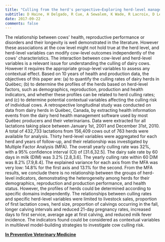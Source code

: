 ```yaml
---
title: "Culling from the herd's perspective—Exploring herd-level management factors and culling rates in Québec dairy herds"
subtitle: D Haine, H Delgado, R Cue, A Sewalem, K Wade, R Lacroix, D Lefebvre, J Arsenault, É Bouchard, J Dubuc
date: 2017-09-22
comments: false
---
```


The relationship between cows' health, reproductive performance or disorders and their longevity is well demonstrated in the literature. However these associations at the cow level might not hold true at the herd level, and herd-level variables can modify cow-level outcomes independently of the cows' characteristics. The interaction between cow-level and herd-level variables is a relevant issue for understanding the culling of dairy cows. However it requires the appropriate group-level variables to assess any contextual effect. Based on 10 years of health and production data, the objectives of this paper are: (a) to quantify the culling rates of dairy herds in Québec; (b) to determine the profiles of the herds based on herd-level factors, such as demographics, reproduction, production and health indicators, and whether these profiles can be related to herd culling rates; and (c) to determine potential contextual variables affecting the culling risk of individual cows. A retrospective longitudinal study was conducted on data from dairy herds in Québec, Canada, by extracting health information events from the dairy herd health management software used by most Québec producers and their veterinarians. Data were extracted for all lactations taking place between January 1st, 2001 and December 31st, 2010. A total of 432,733 lactations from 156,409 cows out of 763 herds were available for analysis. Thirty herd-level variables were aggregated for each herd and years of follow-up, and their relationship was investigated by Multiple Factor Analysis (MFA). The overall yearly culling rate was 32%, with a 95% confidence interval (CI) of [31.6,32.5]. The dairy sale rate by 60 days in milk (DIM) was 3.2% [2.8,3.6]. The yearly culling rate within 60 DIM was 8.2% [7.9,8.4]. The explained variance for each axis from the MFA was very low: 14.8% for the first axis and 13.1% for the second. From the MFA results, we conclude there is no relationship between the groups of herd-level indicators, demonstrating the heterogeneity among herds for their demographics, reproduction and production performance, and health status. However, the profiles of herds could be determined according to specific domains independently. The relationships between culling rates and specific herd-level variables were limited to livestock sales, proportion of first lactation cows, herd size, proportion of calvings occurring in the fall, longer calving intervals and reduced 21-day pregnancy rates, increased days to first service, average age at first calving, and reduced milk fever incidence. The indicators found could be considered as contextual variables in multilevel model-building strategies to investigate cow culling risk.

[**In Preventive Veterinary Medicine**](https://www.sciencedirect.com/science/article/pii/S0167587716307218)
